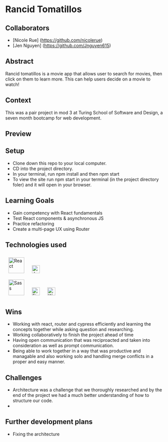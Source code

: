 # Rancid Tomatillos

## Collaborators

- [Nicole Rue] (https://github.com/nicolerue)
- [Jen Nguyen] (https://github.com/Jnguyen615)

## Abstract

Rancid tomatillos is a movie app that allows user to search for movies, then click on them to learn more. This can help users decide on a movie to watch!

## Context

This was a pair project in mod 3 at Turing School of Software and Design, a seven month bootcamp for web development.

## Preview

## Setup

- Clone down this repo to your local computer.
- CD into the project directory.
- In your terminal, run npm install and then npm start
- To view the site run npm start in your terminal (in the project directory foler) and it will open in your browser. 

## Learning Goals

- Gain competency with React fundamentals
- Test React components & asynchronous JS
- Practice refactoring
- Create a multi-page UX using Router

## Technologies used

<div style='center'>
<a href="https://reactjs.org/" target="_blank"><img style="margin: 10px" src="https://profilinator.rishav.dev/skills-assets/react-original-wordmark.svg" alt="React" height="50" /></a>  
<a href="https://www.javascript.com/" target="_blank"><img style="margin: 10px" src="https://profilinator.rishav.dev/skills-assets/javascript-original.svg" alt="JavaScript" height="25" /></a> 
</br>
<a href="https://sass-lang.com/" target="_blank"><img style="margin: 10px" src="https://profilinator.rishav.dev/skills-assets/sass-original.svg" alt="Sass" height="50" /></a>   
<a href="https://www.figma.com/" target="_blank"><img style="margin: 10px" src="https://profilinator.rishav.dev/skills-assets/figma-icon.svg" alt="Figma" height="25" /></a>  
  <a href="https://webpack.js.org/" target="_blank"><img style="margin: 10px" src="https://profilinator.rishav.dev/skills-assets/webpack-original.svg" alt="Webpack" height="25" /></a>
</div>

## Wins 
- Working with react, router and cypress efficiently and learning the concepts together while asking question and researching.  
- Working collaboratively to finish the project ahead of time 
- Having open communication that was reciproacted and taken into consideration as well as prompt communication.
- Being able to work together in a way that was productive and managable and also working solo and handling merge conflicts in a proper and easy manner.

## Challenges 
- Architecture was a challenge that we 
thoroughly researched and by the end of the project we had a much better understanding of how to structure our code. 
- 

## Further development plans 
- Fixing the architecture

